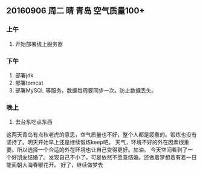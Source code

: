 ## 20160906 周二 晴 青岛 空气质量100+

### 上午

1. 开始部署线上服务器

### 下午
1. 部署jdk 
2. 部署tomcat
3. 部署MySQL 等服务，数据每周要同步一次。防止数据丢失。

### 晚上

1. 去台东吃点东西

这两天青岛有点秋老虎的意思，空气质量也不好，整个人都是疲惫的。锻炼也没有坚持了。明天开始早上还是继续锻炼keep吧。
天气，环境不好的外在因素很重要。所以选择一个合适的外在环境也让自己变得更好。加油。
今天空间看到了一个好朋友结婚了。发现自己不小了，可是依然不愿意结婚。还做着梦想着有着一日能面朝大海春暖花开。
好了，继续做梦去

